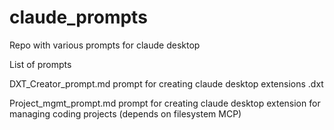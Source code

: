 # claude_prompts
Repo with various prompts for claude desktop

List of prompts

DXT_Creator_prompt.md    prompt for creating claude desktop extensions .dxt 

Project_mgmt_prompt.md   prompt for creating claude desktop extension for managing coding projects (depends on filesystem MCP)
